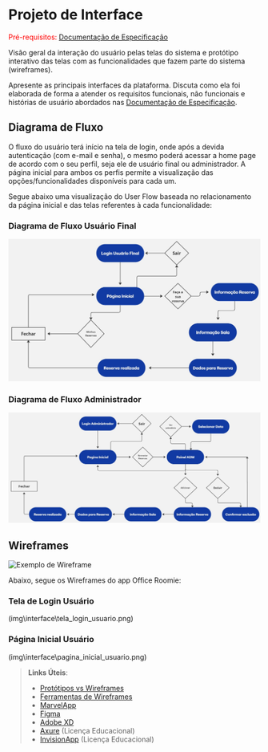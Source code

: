 
# Projeto de Interface

<span style="color:red">Pré-requisitos: <a href="2-Especificação do Projeto.md"> Documentação de Especificação</a></span>

Visão geral da interação do usuário pelas telas do sistema e protótipo interativo das telas com as funcionalidades que fazem parte do sistema (wireframes).

 Apresente as principais interfaces da plataforma. Discuta como ela foi elaborada de forma a atender os requisitos funcionais, não funcionais e histórias de usuário abordados nas <a href="2-Especificação do Projeto.md"> Documentação de Especificação</a>.

## Diagrama de Fluxo

O fluxo do usuário terá início na tela de login, onde após a devida autenticação (com e-mail e senha), o mesmo poderá acessar a home page de acordo com o seu perfil, seja ele de usuário final ou administrador. A página inicial para ambos os perfis permite a visualização das opções/funcionalidades disponíveis para cada um.

Segue abaixo uma visualização do User Flow baseada no relacionamento da página inicial e das telas referentes à cada funcionalidade:

### Diagrama de Fluxo Usuário Final
![Diagrama de Fluxo Usuário Final](img/diagramafluxoadmin.jpg)

### Diagrama de Fluxo Administrador
![Diagrama de Fluxo Admin](img/diagramafluxousuariofinal.jpg)

## Wireframes

![Exemplo de Wireframe](img/wireframe-example.png)

Abaixo, segue os Wireframes do app Office Roomie:

### Tela de Login Usuário

(img\interface\tela_login_usuario.png)

### Página Inicial Usuário

(img\interface\pagina_inicial_usuario.png)





 
> **Links Úteis**:
> - [Protótipos vs Wireframes](https://www.nngroup.com/videos/prototypes-vs-wireframes-ux-projects/)
> - [Ferramentas de Wireframes](https://rockcontent.com/blog/wireframes/)
> - [MarvelApp](https://marvelapp.com/developers/documentation/tutorials/)
> - [Figma](https://www.figma.com/)
> - [Adobe XD](https://www.adobe.com/br/products/xd.html#scroll)
> - [Axure](https://www.axure.com/edu) (Licença Educacional)
> - [InvisionApp](https://www.invisionapp.com/) (Licença Educacional)
